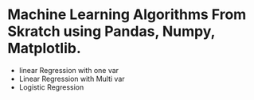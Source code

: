 # Machine Learning Algorithms From Skratch using Pandas, Numpy, Matplotlib.
* linear Regression with one var
* Linear Regression with Multi var
* Logistic Regression 
